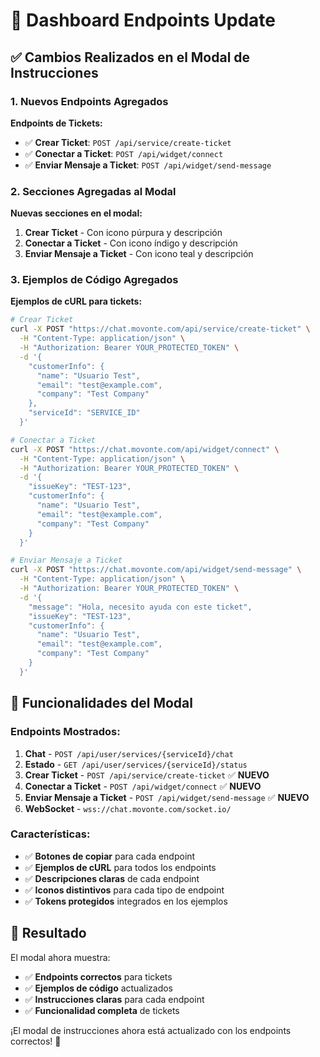 # 🔧 Dashboard Endpoints Update

## ✅ **Cambios Realizados en el Modal de Instrucciones**

### **1. Nuevos Endpoints Agregados**

**Endpoints de Tickets:**
- ✅ **Crear Ticket**: `POST /api/service/create-ticket`
- ✅ **Conectar a Ticket**: `POST /api/widget/connect`
- ✅ **Enviar Mensaje a Ticket**: `POST /api/widget/send-message`

### **2. Secciones Agregadas al Modal**

**Nuevas secciones en el modal:**
1. **Crear Ticket** - Con icono púrpura y descripción
2. **Conectar a Ticket** - Con icono índigo y descripción
3. **Enviar Mensaje a Ticket** - Con icono teal y descripción

### **3. Ejemplos de Código Agregados**

**Ejemplos de cURL para tickets:**
```bash
# Crear Ticket
curl -X POST "https://chat.movonte.com/api/service/create-ticket" \
  -H "Content-Type: application/json" \
  -H "Authorization: Bearer YOUR_PROTECTED_TOKEN" \
  -d '{
    "customerInfo": {
      "name": "Usuario Test",
      "email": "test@example.com",
      "company": "Test Company"
    },
    "serviceId": "SERVICE_ID"
  }'

# Conectar a Ticket
curl -X POST "https://chat.movonte.com/api/widget/connect" \
  -H "Content-Type: application/json" \
  -H "Authorization: Bearer YOUR_PROTECTED_TOKEN" \
  -d '{
    "issueKey": "TEST-123",
    "customerInfo": {
      "name": "Usuario Test",
      "email": "test@example.com",
      "company": "Test Company"
    }
  }'

# Enviar Mensaje a Ticket
curl -X POST "https://chat.movonte.com/api/widget/send-message" \
  -H "Content-Type: application/json" \
  -H "Authorization: Bearer YOUR_PROTECTED_TOKEN" \
  -d '{
    "message": "Hola, necesito ayuda con este ticket",
    "issueKey": "TEST-123",
    "customerInfo": {
      "name": "Usuario Test",
      "email": "test@example.com",
      "company": "Test Company"
    }
  }'
```

## 🎯 **Funcionalidades del Modal**

### **Endpoints Mostrados:**
1. **Chat** - `POST /api/user/services/{serviceId}/chat`
2. **Estado** - `GET /api/user/services/{serviceId}/status`
3. **Crear Ticket** - `POST /api/service/create-ticket` ✅ **NUEVO**
4. **Conectar a Ticket** - `POST /api/widget/connect` ✅ **NUEVO**
5. **Enviar Mensaje a Ticket** - `POST /api/widget/send-message` ✅ **NUEVO**
6. **WebSocket** - `wss://chat.movonte.com/socket.io/`

### **Características:**
- ✅ **Botones de copiar** para cada endpoint
- ✅ **Ejemplos de cURL** para todos los endpoints
- ✅ **Descripciones claras** de cada endpoint
- ✅ **Iconos distintivos** para cada tipo de endpoint
- ✅ **Tokens protegidos** integrados en los ejemplos

## 🚀 **Resultado**

El modal ahora muestra:
- ✅ **Endpoints correctos** para tickets
- ✅ **Ejemplos de código** actualizados
- ✅ **Instrucciones claras** para cada endpoint
- ✅ **Funcionalidad completa** de tickets

¡El modal de instrucciones ahora está actualizado con los endpoints correctos! 🎉
